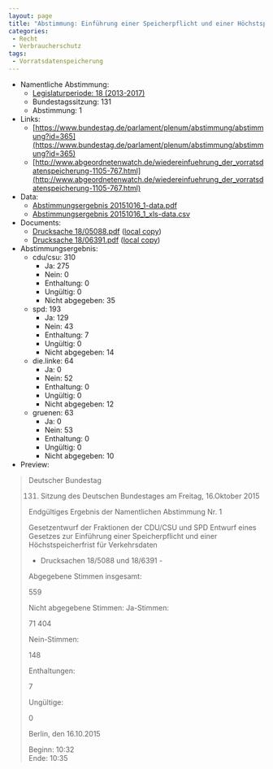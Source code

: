 ```yaml
---
layout: page
title: "Abstimmung: Einführung einer Speicherpflicht und einer Höchstspeicherfrist für Verkehrsdaten"
categories:
 - Recht
 - Verbraucherschutz
tags:
 - Vorratsdatenspeicherung
---
```


* Namentliche Abstimmung:
    * [Legislaturperiode: 18 (2013-2017)](https://de.wikipedia.org/wiki/18._Deutscher_Bundestag)
    * Bundestagssitzung: 131
    * Abstimmung: 1
* Links: 
    * [https://www.bundestag.de/parlament/plenum/abstimmung/abstimmung?id=365](https://www.bundestag.de/parlament/plenum/abstimmung/abstimmung?id=365)
    * [http://www.abgeordnetenwatch.de/wiedereinfuehrung_der_vorratsdatenspeicherung-1105-767.html](http://www.abgeordnetenwatch.de/wiedereinfuehrung_der_vorratsdatenspeicherung-1105-767.html)
* Data: 
    * [Abstimmungsergebnis 20151016_1-data.pdf](/res/abstimmungsliste/20151016_1-data.pdf)
    * [Abstimmungsergebnis 20151016_1_xls-data.csv](/res/abstimmungsliste/analyses/20151016_1_xls-data.csv)
* Documents: 
    * [Drucksache 18/05088.pdf](http://dip21.bundestag.de/dip21/btd/18/050/1805088.pdf) ([local copy](/res/abstimmungsdaten/018-131-01/1805088.pdf))
    * [Drucksache 18/06391.pdf](http://dip21.bundestag.de/dip21/btd/18/063/1806391.pdf) ([local copy](/res/abstimmungsdaten/018-131-01/1806391.pdf))
* Abstimmungsergebnis:
    * cdu/csu: 310
        * Ja: 275
        * Nein: 0
        * Enthaltung: 0
        * Ungültig: 0
        * Nicht abgegeben: 35
    * spd: 193
        * Ja: 129
        * Nein: 43
        * Enthaltung: 7
        * Ungültig: 0
        * Nicht abgegeben: 14
    * die.linke: 64
        * Ja: 0
        * Nein: 52
        * Enthaltung: 0
        * Ungültig: 0
        * Nicht abgegeben: 12
    * gruenen: 63
        * Ja: 0
        * Nein: 53
        * Enthaltung: 0
        * Ungültig: 0
        * Nicht abgegeben: 10
* Preview: 
> Deutscher Bundestag
> 
> 131. Sitzung des Deutschen Bundestages
> am Freitag, 16.Oktober 2015
> 
> Endgültiges Ergebnis der Namentlichen Abstimmung Nr. 1
> 
> Gesetzentwurf der Fraktionen der CDU/CSU und SPD
> Entwurf eines Gesetzes zur Einführung einer Speicherpflicht und einer Höchstspeicherfrist
> für Verkehrsdaten
> - Drucksachen 18/5088 und 18/6391 -
> 
> Abgegebene Stimmen insgesamt:
> 
> 559
> 
> Nicht abgegebene Stimmen:
> Ja-Stimmen:
> 
> 71
> 404
> 
> Nein-Stimmen:
> 
> 148
> 
> Enthaltungen:
> 
> 7
> 
> Ungültige:
> 
> 0
> 
> Berlin, den 16.10.2015
> 
> Beginn: 10:32  
> Ende: 10:35
